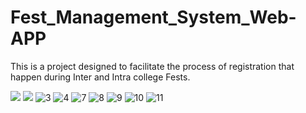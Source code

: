 # Fest_Management_System_Web-APP
This is a project designed to facilitate the process of registration that happen during Inter and Intra college Fests.

<img src="https://i.ibb.co/9VdF7dX/1.png">

<img src="https://i.ibb.co/J7Cpn3L/2.png">

<img src="https://i.ibb.co/Mp2LLQ7/3.png" alt="3" border="0">

<img src="https://i.ibb.co/86R7DZY/4.png" alt="4" border="0">

<img src="https://i.ibb.co/nssMpnK/7.png" alt="7" border="0">

<img src="https://i.ibb.co/3cgx2DP/8.png" alt="8" border="0">

<img src="https://i.ibb.co/8xr7b3g/9.png" alt="9" border="0">

<img src="https://i.ibb.co/zrJC7T8/10.png" alt="10" border="0">

<img src="https://i.ibb.co/jWP8DMF/11.png" alt="11" border="0">
